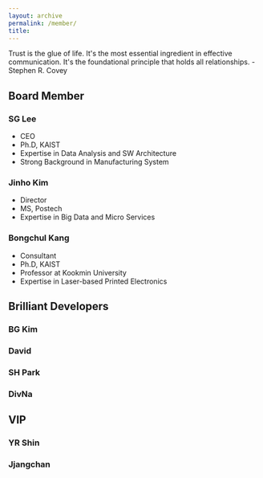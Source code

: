 ```yaml
---
layout: archive
permalink: /member/
title: 
---
```


Trust is the glue of life. It's the most essential ingredient in effective communication. It's the foundational principle that holds all relationships. - Stephen R. Covey

## Board Member

### SG Lee
 - CEO
 - Ph.D, KAIST
 - Expertise in Data Analysis and SW Architecture
 - Strong Background in Manufacturing System 

### Jinho Kim
 - Director
 - MS, Postech
 - Expertise in Big Data and Micro Services
<!-- - Technology Research and Testing in Germany -->

### Bongchul Kang
 - Consultant
 - Ph.D, KAIST
 - Professor at Kookmin University
 - Expertise in Laser-based Printed Electronics

## Brilliant Developers
### BG Kim
### David
### SH Park
### DivNa

## VIP
### YR Shin
### Jjangchan
